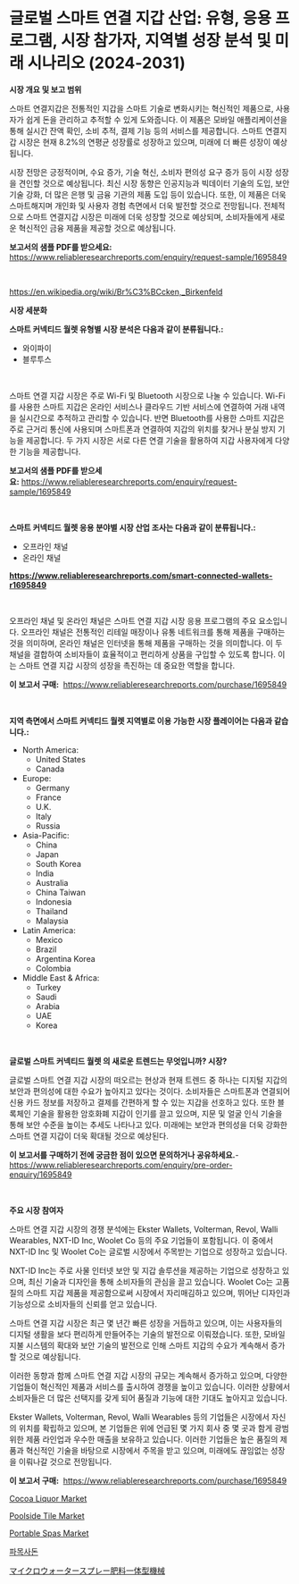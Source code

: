 <p><h1>글로벌 스마트 연결 지갑 산업: 유형, 응용 프로그램, 시장 참가자, 지역별 성장 분석 및 미래 시나리오 (2024-2031)</h1></p><p><strong>시장 개요 및 보고 범위</strong></p>
<p><p>스마트 연결지갑은 전통적인 지갑을 스마트 기술로 변화시키는 혁신적인 제품으로, 사용자가 쉽게 돈을 관리하고 추적할 수 있게 도와줍니다. 이 제품은 모바일 애플리케이션을 통해 실시간 잔액 확인, 소비 추적, 결제 기능 등의 서비스를 제공합니다. 스마트 연결지갑 시장은 현재 8.2%의 연평균 성장률로 성장하고 있으며, 미래에 더 빠른 성장이 예상됩니다.</p><p>시장 전망은 긍정적이며, 수요 증가, 기술 혁신, 소비자 편의성 요구 증가 등이 시장 성장을 견인할 것으로 예상됩니다. 최신 시장 동향은 인공지능과 빅데이터 기술의 도입, 보안 기술 강화, 더 많은 은행 및 금융 기관의 제품 도입 등이 있습니다. 또한, 이 제품은 더욱 스마트해지며 개인화 및 사용자 경험 측면에서 더욱 발전할 것으로 전망됩니다. 전체적으로 스마트 연결지갑 시장은 미래에 더욱 성장할 것으로 예상되며, 소비자들에게 새로운 혁신적인 금융 제품을 제공할 것으로 예상됩니다.</p></p>
<p><strong>보고서의 샘플 PDF를 받으세요:</strong> <a href="https://www.reliableresearchreports.com/enquiry/request-sample/1695849">https://www.reliableresearchreports.com/enquiry/request-sample/1695849</a></p>
<p>&nbsp;</p>
<p><a href="https://en.wikipedia.org/wiki/Br%C3%BCcken,_Birkenfeld">https://en.wikipedia.org/wiki/Br%C3%BCcken,_Birkenfeld</a></p>
<p><strong>시장 세분화</strong></p>
<p><strong>스마트 커넥티드 월렛 유형별 시장 분석은 다음과 같이 분류됩니다.:</strong></p>
<p><ul><li>와이파이</li><li>블루투스</li></ul></p>
<p>&nbsp;</p>
<p><p>스마트 연결 지갑 시장은 주로 Wi-Fi 및 Bluetooth 시장으로 나눌 수 있습니다. Wi-Fi를 사용한 스마트 지갑은 온라인 서비스나 클라우드 기반 서비스에 연결하여 거래 내역을 실시간으로 추적하고 관리할 수 있습니다. 반면 Bluetooth를 사용한 스마트 지갑은 주로 근거리 통신에 사용되며 스마트폰과 연결하여 지갑의 위치를 찾거나 분실 방지 기능을 제공합니다. 두 가지 시장은 서로 다른 연결 기술을 활용하여 지갑 사용자에게 다양한 기능을 제공합니다.</p></p>
<p><strong>보고서의 샘플 PDF를 받으세요:</strong>&nbsp;<a href="https://www.reliableresearchreports.com/enquiry/request-sample/1695849">https://www.reliableresearchreports.com/enquiry/request-sample/1695849</a></p>
<p>&nbsp;</p>
<p><strong> 스마트 커넥티드 월렛 응용 분야별 시장 산업 조사는 다음과 같이 분류됩니다.:</strong></p>
<p><ul><li>오프라인 채널</li><li>온라인 채널</li></ul></p>
<p><strong><a href="https://www.reliableresearchreports.com/smart-connected-wallets-r1695849">https://www.reliableresearchreports.com/smart-connected-wallets-r1695849</a></strong></p>
<p>&nbsp;</p>
<p><p>오프라인 채널 및 온라인 채널은 스마트 연결 지갑 시장 응용 프로그램의 주요 요소입니다. 오프라인 채널은 전통적인 리테일 매장이나 유통 네트워크를 통해 제품을 구매하는 것을 의미하며, 온라인 채널은 인터넷을 통해 제품을 구매하는 것을 의미합니다. 이 두 채널을 결합하여 소비자들이 효율적이고 편리하게 상품을 구입할 수 있도록 합니다. 이는 스마트 연결 지갑 시장의 성장을 촉진하는 데 중요한 역할을 합니다.</p></p>
<p><strong>이 보고서 구매:</strong>&nbsp; <a href="https://www.reliableresearchreports.com/purchase/1695849">https://www.reliableresearchreports.com/purchase/1695849</a></p>
<p>&nbsp;</p>
<p><strong>지역 측면에서 스마트 커넥티드 월렛 지역별로 이용 가능한 시장 플레이어는 다음과 같습니다.:</strong></p>
<p><ul>
    <li>
        North America:
        <ul>
            <li>United States</li>
            <li>Canada</li>
        </ul>
    </li>
    <li>
        Europe:
        <ul>
            <li>Germany</li>
            <li>France</li>
            <li>U.K.</li>
            <li>Italy</li>
            <li>Russia</li>
        </ul>
    </li>
    <li>
        Asia-Pacific:
        <ul>
            <li>China</li>
            <li>Japan</li>
            <li>South Korea</li>
            <li>India</li>
            <li>Australia</li>
            <li>China Taiwan</li>
            <li>Indonesia</li>
            <li>Thailand</li>
            <li>Malaysia</li>
        </ul>
    </li>
    <li>
        Latin America:
        <ul>
            <li>Mexico</li>
            <li>Brazil</li>
            <li>Argentina Korea</li>
            <li>Colombia</li>
        </ul>
    </li>
    <li>
        Middle East & Africa:
        <ul>
            <li>Turkey</li>
            <li>Saudi</li>
            <li>Arabia</li>
            <li>UAE</li>
            <li>Korea</li>
        </ul>
    </li>
    </ul></p>
<p>&nbsp;</p>
<p><strong>글로벌 스마트 커넥티드 월렛 의 새로운 트렌드는 무엇입니까? 시장?</strong></p>
<p><p>글로벌 스마트 연결 지갑 시장의 떠오르는 현상과 현재 트렌드 중 하나는 디지털 지갑의 보안과 편의성에 대한 수요가 높아지고 있다는 것이다. 소비자들은 스마트폰과 연결되어 신용 카드 정보를 저장하고 결제를 간편하게 할 수 있는 지갑을 선호하고 있다. 또한 블록체인 기술을 활용한 암호화폐 지갑이 인기를 끌고 있으며, 지문 및 얼굴 인식 기술을 통해 보안 수준을 높이는 추세도 나타나고 있다. 미래에는 보안과 편의성을 더욱 강화한 스마트 연결 지갑이 더욱 확대될 것으로 예상된다.</p></p>
<p><strong>이 보고서를 구매하기 전에 궁금한 점이 있으면 문의하거나 공유하세요.</strong>- <a href="https://www.reliableresearchreports.com/enquiry/pre-order-enquiry/1695849">https://www.reliableresearchreports.com/enquiry/pre-order-enquiry/1695849</a></p>
<p>&nbsp;</p>
<p><strong>주요 시장 참여자</strong></p>
<p><p>스마트 연결 지갑 시장의 경쟁 분석에는 Ekster Wallets, Volterman, Revol, Walli Wearables, NXT-ID Inc, Woolet Co 등의 주요 기업들이 포함됩니다. 이 중에서 NXT-ID Inc 및 Woolet Co는 글로벌 시장에서 주목받는 기업으로 성장하고 있습니다. </p><p>NXT-ID Inc는 주로 사물 인터넷 보안 및 지갑 솔루션을 제공하는 기업으로 성장하고 있으며, 최신 기술과 디자인을 통해 소비자들의 관심을 끌고 있습니다. Woolet Co는 고품질의 스마트 지갑 제품을 제공함으로써 시장에서 자리매김하고 있으며, 뛰어난 디자인과 기능성으로 소비자들의 신뢰를 얻고 있습니다.</p><p>스마트 연결 지갑 시장은 최근 몇 년간 빠른 성장을 거듭하고 있으며, 이는 사용자들의 디지털 생활을 보다 편리하게 만들어주는 기술의 발전으로 이뤄졌습니다. 또한, 모바일 지불 시스템의 확대와 보안 기술의 발전으로 인해 스마트 지갑의 수요가 계속해서 증가할 것으로 예상됩니다.</p><p>이러한 동향과 함께 스마트 연결 지갑 시장의 규모는 계속해서 증가하고 있으며, 다양한 기업들이 혁신적인 제품과 서비스를 출시하여 경쟁을 높이고 있습니다. 이러한 상황에서 소비자들은 더 많은 선택지를 갖게 되어 품질과 기능에 대한 기대도 높아지고 있습니다. </p><p>Ekster Wallets, Volterman, Revol, Walli Wearables 등의 기업들은 시장에서 자신의 위치를 확립하고 있으며, 본 기업들은 위에 언급된 몇 가지 회사 중 몇 곳과 함게 광범위한 제품 라인업과 우수한 매출을 보유하고 있습니다. 이러한 기업들은 높은 품질의 제품과 혁신적인 기술을 바탕으로 시장에서 주목을 받고 있으며, 미래에도 끊임없는 성장을 이뤄나갈 것으로 전망됩니다.</p></p>
<p><strong>이 보고서 구매:</strong>&nbsp;&nbsp;<a href="https://www.reliableresearchreports.com/purchase/1695849">https://www.reliableresearchreports.com/purchase/1695849</a></p>
<p><p><a href="https://github.com/Sinjinluong3e0awx2m195k76/Market-Research-Report-List-3/blob/main/cocoa-liquor-market.md">Cocoa Liquor Market</a></p><p><a href="https://issuu.com/reportprime-2/docs/poolside-tile-market-size-2030.pptx">Poolside Tile Market</a></p><p><a href="https://issuu.com/reportprime-2/docs/portable-spas-market-size-2030.pptx">Portable Spas Market</a></p><p><a href="https://github.com/DavidRobb19/Market-Research-Report-List-1/blob/main/4828196163674.md">파목사돈</a></p><p><a href="https://github.com/LenoraKris2023/Market-Research-Report-List-1/blob/main/6828527153233.md">マイクロウォータースプレー肥料一体型機械</a></p></p>